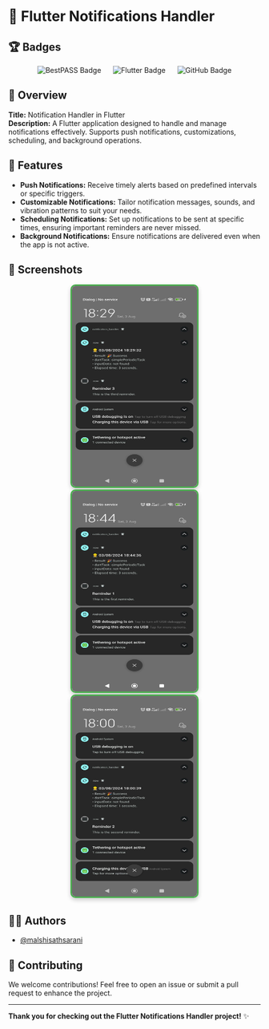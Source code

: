 # 🚀 Flutter Notifications Handler

## 🏆 Badges

<p align="center">
  <img src="https://img.shields.io/badge/bestPASS-green?style=flat-square&logo=pass&logoColor=white" alt="BestPASS Badge" hspace="10"/>
  <img src="https://img.shields.io/badge/flutter-blue?style=flat-square&logo=flutter&logoColor=white" alt="Flutter Badge" hspace="10"/>
  <img src="https://img.shields.io/badge/github-blue?style=flat-square&logo=github&logoColor=white" alt="GitHub Badge" hspace="10"/>
</p>

## 📖 Overview
**Title:** Notification Handler in Flutter  
**Description:** A Flutter application designed to handle and manage notifications effectively. Supports push notifications, customizations, scheduling, and background operations.

## 🌟 Features
- **Push Notifications:** Receive timely alerts based on predefined intervals or specific triggers.
- **Customizable Notifications:** Tailor notification messages, sounds, and vibration patterns to suit your needs.
- **Scheduling Notifications:** Set up notifications to be sent at specific times, ensuring important reminders are never missed.
- **Background Notifications:** Ensure notifications are delivered even when the app is not active.

## 📸 Screenshots

<p align="center">
  <img src="https://github.com/malshisathsarani/NotificationHandler/blob/main/WhatsApp%20Image%202024-08-24%20at%2006.51.37%20(1).jpeg" alt="App Screenshot 1" width="250" height="400" style="border: 3px solid #4CAF50; border-radius: 10px; box-shadow: 0 4px 8px rgba(0,0,0,0.2);" hspace="10"/>
  <img src="https://github.com/malshisathsarani/NotificationHandler/blob/main/WhatsApp%20Image%202024-08-24%20at%2006.51.37.jpeg" alt="App Screenshot 2" width="250" height="400" style="border: 3px solid #4CAF50; border-radius: 10px; box-shadow: 0 4px 8px rgba(0,0,0,0.2);" hspace="10"/>
  <img src="https://github.com/malshisathsarani/NotificationHandler/blob/main/WhatsApp%20Image%202024-08-24%20at%2006.51.38.jpeg" alt="App Screenshot 3" width="250" height="400" style="border: 3px solid #4CAF50; border-radius: 10px; box-shadow: 0 4px 8px rgba(0,0,0,0.2);" hspace="10"/>
</p>

## 👩‍💻 Authors
- [@malshisathsarani](https://github.com/malshisathsarani)

## 🤝 Contributing
We welcome contributions! Feel free to open an issue or submit a pull request to enhance the project.

---

**Thank you for checking out the Flutter Notifications Handler project!** ✨
